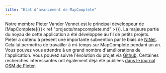 ```yaml
---
title: "État d'avancement de MapComplete"
---
```


Notre membre Pieter Vander Vennet est le principal développeur de [MapComplete]({{< ref "projects/mapcomplete.md" >}}). La majeure partie du noyau de cette application a été développée au fil de petits projets. Pieter a obtenu à présent une importante subvention par le biais de [NlNet](https://nlnet.nl/). Cela lui permettra de travailler à mi-temps sur MapComplete pendant un an. Vous pouvez vous attendre à un grand nombre d'améliorations de l'application. Vous pouvez suivre l'évolution du projet via [Github](https://github.com/pietervdvn/MapComplete/issues). Certaines recherches intéressantes ont également déjà été publiées [dans le journal OSM de Pieter](https://www.openstreetmap.org/user/Pieter%20Vander%20Vennet/diary).
